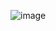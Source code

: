 ![image](https://github.com/anushkadeshpande/conductor/assets/53345232/c346215d-8baf-48f0-83b0-af772682251b)
